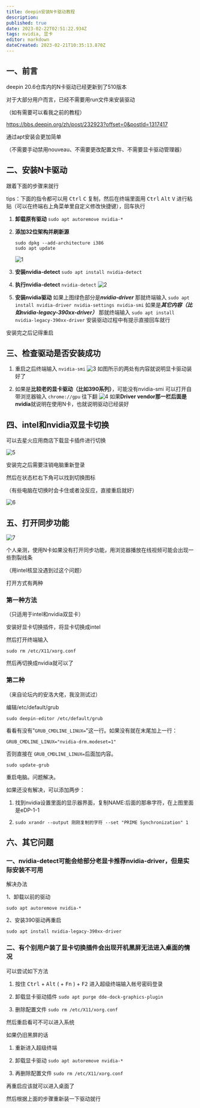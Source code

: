 ```yaml
---
title: deepin安装N卡驱动教程
description: 
published: true
date: 2023-02-22T02:51:22.934Z
tags: nvidia, 显卡
editor: markdown
dateCreated: 2023-02-21T10:35:13.870Z
---
```


## 一、前言

deepin 20.6仓库内的N卡驱动已经更新到了510版本

对于大部分用户而言，已经不需要用run文件来安装驱动

（如有需要可以看我之前的教程）

https://bbs.deepin.org/zh/post/232923?offset=0&postId=1317417

通过apt安装会更加简单

（不需要手动禁用nouveau、不需要更改配置文件、不需要显卡驱动管理器）

## 二、安装N卡驱动

跟着下面的步骤来就行

tips：下面的指令都可以用 <kbd>Ctrl</kbd> <kbd>C</kbd> 复制，然后在终端里面用 <kbd>Ctrl</kbd> <kbd>Alt</kbd> <kbd>V</kbd> 进行粘贴（可以在终端右上角菜单里自定义修改快捷键），回车执行

1. **卸载原有驱动**
	`sudo apt autoremove nvidia-*`

2. **添加32位架构并刷新源**
	```
	sudo dpkg --add-architecture i386
	sudo apt update
	```
	![1](https://storage.deepin.org/thread/202206101518227757_image.png)

3. **安装nvidia-detect**
	`sudo apt install nvidia-detect`

4. **执行nvidia-detect**
	`nvidia-detect`
	![2](https://storage.deepin.org/thread/202206101520101877_image.png)

5. **安装nvidia驱动**
	如果上图绿色部分是***nvidia-driver***
	那就终端输入
	`sudo apt install nvidia-driver nvidia-settings nvidia-smi`
	如果是***其它内容（比如nvidia-legacy-390xx-driver）***
	那就终端输入
	`sudo apt install nvidia-legacy-390xx-driver`
	安装驱动过程中有提示直接回车就行

安装完之后记得重启

## 三、检查驱动是否安装成功

1. 重启之后终端输入
	`nvidia-smi`
	![3](https://storage.deepin.org/thread/202206101526128800_image.png)
	如图所示的两处有内容就说明显卡驱动装好了

2. 如果是**比较老的显卡驱动（比如390系列）**，可能没有nvidia-smi
	可以打开自带浏览器输入
	`chrome://gpu`
	往下翻
	![4](https://storage.deepin.org/thread/202206101537493310_image.png)
	如果**Driver vendor那一栏后面是nvidia**就说明在使用N卡，也就说明驱动已经装好

## 四、intel和nvidia双显卡切换

可以去星火应用商店下载显卡插件进行切换

![5](https://storage.deepin.org/thread/202206101553344494_image.png)

安装完之后需要注销电脑重新登录

然后在状态栏右下角可以找到切换图标

（有些电脑在切换时会卡住或者没反应，直接重启就好）

![6](https://storage.deepin.org/thread/202206101554559505_image.png)

## 五、打开同步功能

![7](https://storage.deepin.org/thread/202206101611035221_image.png)

个人亲测，使用N卡如果没有打开同步功能，用浏览器播放在线视频可能会出现一些割裂线条

（用intel核显没遇到过这个问题）

打开方式有两种

### 第一种方法

（只适用于intel和nvidia双显卡）

安装好显卡切换插件，将显卡切换成intel

然后打开终端输入

`sudo rm /etc/X11/xorg.conf`

然后再切换成nvidia就可以了

### 第二种

（来自论坛内的安洛大佬，我没测试过）

编辑/etc/default/grub

```
sudo deepin-editor /etc/default/grub
```

看看有没有"`GRUB_CMDLINE_LINUX=`"这一行。如果没有就在末尾加上一行：

```
GRUB_CMDLINE_LINUX="nvidia-drm.modeset=1"
```

否则直接在 `GRUB_CMDLINE_LINUX=`后面加内容。

```
sudo update-grub
```

重启电脑。问题解决。

如果还没有解决，可以添加两步：

1. 找到nvidia设置里面的显示器界面，复制NAME:后面的那串字符，在上图里面是eDP-1-1

2. `sudo xrandr --output 刚刚复制的字符 --set "PRIME Synchronization" 1`

## 六、其它问题

### 一、nvidia-detect可能会给部分老显卡推荐nvidia-driver，但是实际安装不可用

解决办法

1、卸载以前的驱动

`sudo apt autoremove nvidia-*`

2、安装390驱动再重启

`sudo apt install nvidia-legacy-390xx-driver`

### 二、有个别用户装了显卡切换插件会出现开机黑屏无法进入桌面的情况

可以尝试如下方法

1. 按住 <kbd>Ctrl</kbd> + <kbd>Alt</kbd> ( + <kbd>Fn</kbd> ) + <kbd>F2</kbd> 进入超级终端输入帐号密码登录

2. 卸载显卡驱动插件
	`sudo apt purge dde-dock-graphics-plugin`

3. 删除配置文件
	`sudo rm /etc/X11/xorg.conf`

然后重启看可不可以进入系统

如果仍旧黑屏的话

1. 重新进入超级终端

2. 卸载显卡驱动
	`sudo apt autoremove nvidia-*`

3. 再删除配置文件
	`sudo rm /etc/X11/xorg.conf`

再重启应该就可以进入桌面了

然后根据上面的步骤重新装一下驱动就行
